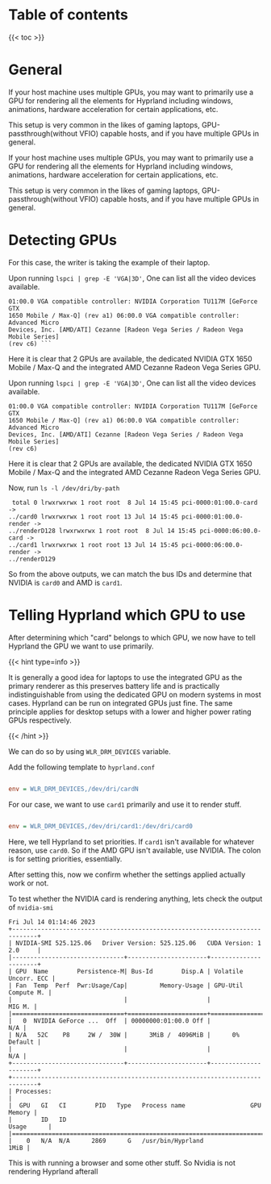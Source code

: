 # Table of contents

{{< toc >}}

# General


If your host machine uses multiple GPUs, you may want to primarily use a GPU for
rendering all the elements for Hyprland including windows, animations, hardware
acceleration for certain applications, etc.

This setup is very common in the likes of gaming laptops,
GPU-passthrough(without VFIO) capable hosts, and if you have multiple GPUs in
general.

If your host machine uses multiple GPUs, you may want to primarily use a GPU for
rendering all the elements for Hyprland including windows, animations, hardware
acceleration for certain applications, etc.

This setup is very common in the likes of gaming laptops,
GPU-passthrough(without VFIO) capable hosts, and if you have multiple GPUs in
general.


# Detecting GPUs

For this case, the writer is taking the example of their laptop.

Upon running `lspci | grep -E 'VGA|3D'`, One can list all the video devices
available.

```
01:00.0 VGA compatible controller: NVIDIA Corporation TU117M [GeForce GTX
1650 Mobile / Max-Q] (rev a1) 06:00.0 VGA compatible controller: Advanced Micro
Devices, Inc. [AMD/ATI] Cezanne [Radeon Vega Series / Radeon Vega Mobile Series]
(rev c6) ```
```
Here it is clear that 2 GPUs are available, the dedicated NVIDIA GTX 1650 Mobile
/ Max-Q and the integrated AMD Cezanne Radeon Vega Series GPU.

Upon running `lspci | grep -E 'VGA|3D'`, One can list all the video devices
available.

```
01:00.0 VGA compatible controller: NVIDIA Corporation TU117M [GeForce GTX
1650 Mobile / Max-Q] (rev a1) 06:00.0 VGA compatible controller: Advanced Micro
Devices, Inc. [AMD/ATI] Cezanne [Radeon Vega Series / Radeon Vega Mobile Series]
(rev c6)
```

Here it is clear that 2 GPUs are available, the dedicated NVIDIA GTX 1650 Mobile
/ Max-Q and the integrated AMD Cezanne Radeon Vega Series GPU.

Now, run `ls -l /dev/dri/by-path`

```
 total 0 lrwxrwxrwx 1 root root  8 Jul 14 15:45 pci-0000:01:00.0-card ->
../card0 lrwxrwxrwx 1 root root 13 Jul 14 15:45 pci-0000:01:00.0-render ->
../renderD128 lrwxrwxrwx 1 root root  8 Jul 14 15:45 pci-0000:06:00.0-card ->
../card1 lrwxrwxrwx 1 root root 13 Jul 14 15:45 pci-0000:06:00.0-render ->
../renderD129
```

So from the above outputs, we can match the bus IDs and determine that NVIDIA is
`card0` and AMD is `card1`.

# Telling Hyprland which GPU to use

After determining which "card" belongs to which GPU, we now have to tell
Hyprland the GPU we want to use primarily.

{{< hint type=info >}}

It is generally a good idea for laptops to use the integrated GPU as the primary
renderer as this preserves battery life and is practically indistinguishable
from using the dedicated GPU on modern systems in most cases. Hyprland can be
run on integrated GPUs just fine. The same principle applies for desktop setups
with a lower and higher power rating GPUs respectively.

{{< /hint >}}

We can do so by using `WLR_DRM_DEVICES` variable.

Add the following template to `hyprland.conf`

```ini

env = WLR_DRM_DEVICES,/dev/dri/cardN

```

For our case, we want to use `card1` primarily and use it to render stuff. 

```ini

env = WLR_DRM_DEVICES,/dev/dri/card1:/dev/dri/card0

```

Here, we tell Hyprland to set priorities. If `card1` isn't available for
whatever reason, use `card0`. So if the AMD GPU isn't available, use NVIDIA. The
colon is for setting priorities, essentially.

After setting this, now we confirm whether the settings applied actually work or
not.

To test whether the NVIDIA card is rendering anything, lets check the output of
`nvidia-smi`

``` 
Fri Jul 14 01:14:46 2023
+-----------------------------------------------------------------------------+
| NVIDIA-SMI 525.125.06   Driver Version: 525.125.06   CUDA Version: 1 2.0     |
|-------------------------------+----------------------+----------------------+
| GPU  Name        Persistence-M| Bus-Id        Disp.A | Volatile Uncorr. ECC |
| Fan  Temp  Perf  Pwr:Usage/Cap|         Memory-Usage | GPU-Util  Compute M. |
|                               |                      |               MIG M. |
|===============================+======================+======================|
|   0  NVIDIA GeForce ...  Off  | 00000000:01:00.0 Off |                  N/A |
| N/A   52C    P8     2W /  30W |      3MiB /  4096MiB |      0%      Default |
|                               |                      |                  N/A |
+-------------------------------+----------------------+----------------------+
+-----------------------------------------------------------------------------+
| Processes:                                                                  |
|  GPU   GI   CI        PID   Type   Process name                  GPU Memory |
|        ID   ID                                                   Usage      |
|=============================================================================|
|    0   N/A  N/A      2869      G   /usr/bin/Hyprland                   1MiB |
```

This is with running a browser and some other stuff. So Nvidia is not rendering
Hyprland afterall
